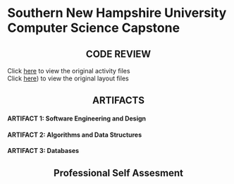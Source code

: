 # Southern New Hampshire University <br> Computer Science Capstone
## <center>CODE REVIEW<center>
Click [here]((https://github.com/luchh224/luchh224.github.io/tree/main/Weight%20Loss%20App/Code%20Review/Activities)) to view the original activity files <br>
Click [here](https://github.com/luchh224/luchh224.github.io/tree/main/Weight%20Loss%20App/Code%20Review/Layouts)) to view the original layout files
## <center>ARTIFACTS<center>
#### ARTIFACT 1: Software Engineering and Design
#### ARTIFACT 2: Algorithms and Data Structures
#### ARTIFACT 3: Databases
## <center>Professional Self Assesment<center>
